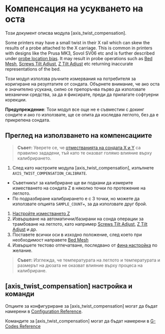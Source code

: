 # Компенсация на усукването на оста

Този документ описва модула [axis_twist_compensation].

Some printers may have a small twist in their X rail which can skew the results of a probe attached to the X carriage. This is common in printers with designs like the Prusa MK3, Sovol SV06 etc and is further described under [probe location
bias](Probe_Calibrate.md#location-bias-check). It may result in probe operations such as [Bed Mesh](Bed_Mesh.md), [Screws Tilt Adjust](G-Codes.md#screws_tilt_adjust), [Z Tilt Adjust](G-Codes.md#z_tilt_adjust) etc returning inaccurate representations of the bed.

Този модул използва ръчните измервания на потребителя за коригиране на резултатите от сондата. Обърнете внимание, че ако оста е значително усукана, силно се препоръчва първо да използвате механични средства, за да я фиксирате, преди да прилагате софтуерни корекции.

**Предупреждение**: Този модул все още не е съвместим с докинг сондите и ако го използвате, ще се опита да изследва леглото, без да е прикрепена сондата.

## Преглед на използването на компенсациите

> **Съвет:** Уверете се, че [отместванията на сондата X и Y](Config_Reference.md#probe) са правилно зададени, тъй като те оказват голямо влияние върху калибрирането.

1. След като настроите модула [axis_twist_compensation], изпълнете `AXIS_TWIST_COMPENSATION_CALIBRATE`.

* Съветникът за калибриране ще ви подкани да измерите изместването на сондата Z в няколко точки по протежение на леглото.
* По подразбиране калибрирането е с 3 точки, но можете да използвате опцията `SAMPLE_COUNT=`, за да използвате друг брой.

1. [Настройте изместването Z](Probe_Calibrate.md#calibrating-probe-z-offset)
1. Извършване на автоматични/базирани на сонда операции за трамбоване на леглото, като например [Screws Tilt Adjust](G-Codes.md#screws_tilt_adjust), [Z Tilt Adjust](G-Codes.md#z_tilt_adjust) и др.
1. Поставете всички оси в изходно положение, след което при необходимост направете [Bed Mesh](Bed_Mesh.md)
1. Извършете тестово отпечатване, последвано от [фина настройка](Axis_Twist_Compensation.md#fine-tuning) по желание.

> **Съвет:** Изглежда, че температурата на леглото и температурата и размерът на дюзата не оказват влияние върху процеса на калибриране.

## [axis_twist_compensation] настройка и команди

Опциите за конфигуриране за [axis_twist_compensation] могат да бъдат намерени в [Configuration Reference](Config_Reference.md#axis_twist_compensation).

Командите за [axis_twist_compensation] могат да бъдат намерени в [G-Codes Reference](G-Codes.md#axis_twist_compensation)

